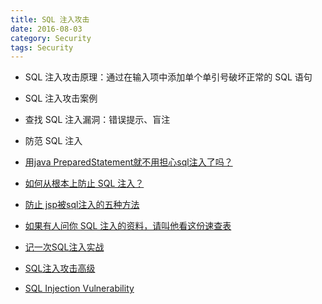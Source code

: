 ```yaml
---
title: SQL 注入攻击
date: 2016-08-03
category: Security
tags: Security
---
```


- SQL 注入攻击原理：通过在输入项中添加单个单引号破坏正常的 SQL 语句
- SQL 注入攻击案例
- 查找 SQL 注入漏洞：错误提示、盲注
- 防范 SQL 注入


- [用java PreparedStatement就不用担心sql注入了吗？](http://www.cnblogs.com/iyangyuan/p/4809494.html)
- [如何从根本上防止 SQL 注入？](https://www.zhihu.com/question/22953267)
- [防止 jsp被sql注入的五种方法](http://bluewebs.lofter.com/post/11faa5_3864cd)



- [如果有人问你 SQL 注入的资料，请叫他看这份速查表](http://blog.jobbole.com/105860/)
- [记一次SQL注入实战](http://blog.jobbole.com/105586/)
- [SQL注入攻击高级](http://blog.jobbole.com/105259/)
- [SQL Injection Vulnerability](https://www.netsparker.com/web-vulnerability-scanner/vulnerability-security-checks-index/sql-injection/)
